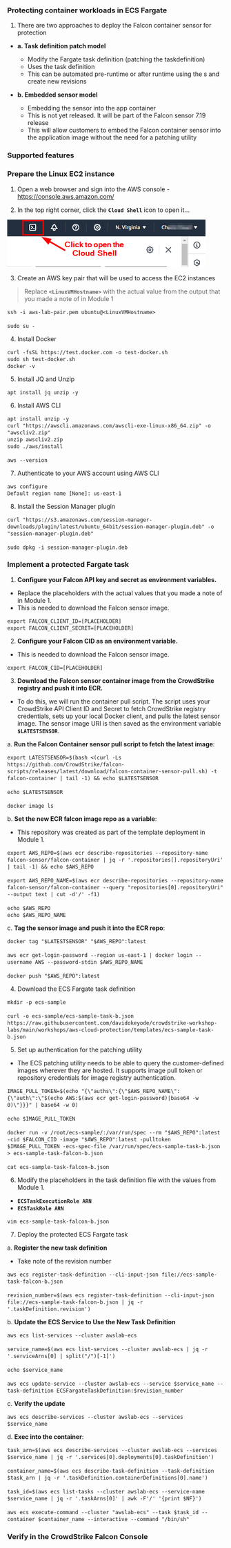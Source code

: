 
### Protecting container workloads in ECS Fargate
1. There are two approaches to deploy the Falcon container sensor for protection
* **a. Task definition patch model**
  * Modify the Fargate task definition (patching the taskdefinition)
  * Uses the task definition
  * This can be automated pre-runtime or after runtime using the s and create new revisions

* **b. Embedded sensor model**
  * Embedding the sensor into the app container
  * This is not yet released. It will be part of the Falcon sensor 7.19 release
  * This will allow customers to embed the Falcon container sensor into the application image without the need for a patching utility


### Supported features


### Prepare the Linux EC2 instance
1. Open a web browser and sign into the AWS console - https://console.aws.amazon.com/

2. In the top right corner, click the **`Cloud Shell`** icon to open it...

![alt text](../images/1-aws-cloudshell-open.png)

3. Create an AWS key pair that will be used to access the EC2 instances
> Replace **`<LinuxVMHostname>`** with the actual value from the output that you made a note of in Module 1
```
ssh -i aws-lab-pair.pem ubuntu@<LinuxVMHostname>

sudo su -
```

4. Install Docker
```
curl -fsSL https://test.docker.com -o test-docker.sh
sudo sh test-docker.sh
docker -v
```

5. Install JQ and Unzip
```
apt install jq unzip -y
```

6. Install AWS CLI
```
apt install unzip -y
curl "https://awscli.amazonaws.com/awscli-exe-linux-x86_64.zip" -o "awscliv2.zip"
unzip awscliv2.zip
sudo ./aws/install

aws --version
```

7. Authenticate to your AWS account using AWS CLI
```
aws configure
Default region name [None]: us-east-1
```

8. Install the Session Manager plugin
```
curl "https://s3.amazonaws.com/session-manager-downloads/plugin/latest/ubuntu_64bit/session-manager-plugin.deb" -o "session-manager-plugin.deb"

sudo dpkg -i session-manager-plugin.deb
```

### Implement a protected Fargate task
1. **Configure your Falcon API key and secret as environment variables.**
* Replace the placeholders with the actual values that you made a note of in Module 1.
* This is needed to download the Falcon sensor image. 
```
export FALCON_CLIENT_ID=[PLACEHOLDER]
export FALCON_CLIENT_SECRET=[PLACEHOLDER]
```

2. **Configure your Falcon CID as an environment variable.**
* This is needed to download the Falcon sensor image. 
```
export FALCON_CID=[PLACEHOLDER]
```

3. **Download the Falcon sensor container image from the CrowdStrike registry and push it into ECR.**
* To do this, we will run the container pull script. The script uses your CrowdStrike API Client ID and Secret to fetch CrowdStrike registry credentials, sets up your local Docker client, and pulls the latest sensor image. The sensor image URI is then saved as the environment variable **`$LATESTSENSOR`**.

a. **Run the Falcon Container sensor pull script to fetch the latest image**:
```
export LATESTSENSOR=$(bash <(curl -Ls https://github.com/CrowdStrike/falcon-scripts/releases/latest/download/falcon-container-sensor-pull.sh) -t falcon-container | tail -1) && echo $LATESTSENSOR

echo $LATESTSENSOR

docker image ls
```

b. **Set the new ECR falcon image repo as a variable**:
* This repository was created as part of the template deployment in Module 1.
``` 
export AWS_REPO=$(aws ecr describe-repositories --repository-name falcon-sensor/falcon-container | jq -r '.repositories[].repositoryUri' | tail -1) && echo $AWS_REPO

export AWS_REPO_NAME=$(aws ecr describe-repositories --repository-name falcon-sensor/falcon-container --query "repositories[0].repositoryUri" --output text | cut -d'/' -f1)

echo $AWS_REPO
echo $AWS_REPO_NAME
```

c. **Tag the sensor image and push it into the ECR repo**:
```
docker tag "$LATESTSENSOR" "$AWS_REPO":latest

aws ecr get-login-password --region us-east-1 | docker login --username AWS --password-stdin $AWS_REPO_NAME

docker push "$AWS_REPO":latest
```

4. Download the ECS Fargate task definition
```
mkdir -p ecs-sample

curl -o ecs-sample/ecs-sample-task-b.json https://raw.githubusercontent.com/davidokeyode/crowdstrike-workshop-labs/main/workshops/aws-cloud-protection/templates/ecs-sample-task-b.json
```

5. Set up authentication for the patching utility
* The ECS patching utility needs to be able to query the customer-defined images wherever they are hosted. It supports image pull token or repository credentials for image registry authentication.

```
IMAGE_PULL_TOKEN=$(echo "{\"auths\":{\"$AWS_REPO_NAME\":{\"auth\":\"$(echo AWS:$(aws ecr get-login-password)|base64 -w 0)\"}}}" | base64 -w 0)

echo $IMAGE_PULL_TOKEN

docker run -v /root/ecs-sample/:/var/run/spec --rm "$AWS_REPO":latest -cid $FALCON_CID -image "$AWS_REPO":latest -pulltoken $IMAGE_PULL_TOKEN -ecs-spec-file /var/run/spec/ecs-sample-task-b.json > ecs-sample-task-falcon-b.json

cat ecs-sample-task-falcon-b.json
```

6. Modify the placeholders in the task definition file with the values from Module 1.
* **`ECSTaskExecutionRole ARN`**
* **`ECSTaskRole ARN`**

```
vim ecs-sample-task-falcon-b.json
```

7. Deploy the protected ECS Fargate task

a. **Register the new task definition**
* Take note of the revision number
```
aws ecs register-task-definition --cli-input-json file://ecs-sample-task-falcon-b.json

revision_number=$(aws ecs register-task-definition --cli-input-json file://ecs-sample-task-falcon-b.json | jq -r '.taskDefinition.revision')
```

b. **Update the ECS Service to Use the New Task Definition**
```
aws ecs list-services --cluster awslab-ecs 

service_name=$(aws ecs list-services --cluster awslab-ecs | jq -r '.serviceArns[0] | split("/")[-1]')

echo $service_name

aws ecs update-service --cluster awslab-ecs --service $service_name --task-definition ECSFargateTaskDefinition:$revision_number
```

c. **Verify the update**
```
aws ecs describe-services --cluster awslab-ecs --services $service_name
```

d. **Exec into the container**:
```
task_arn=$(aws ecs describe-services --cluster awslab-ecs --services $service_name | jq -r '.services[0].deployments[0].taskDefinition')

container_name=$(aws ecs describe-task-definition --task-definition $task_arn | jq -r '.taskDefinition.containerDefinitions[0].name')

task_id=$(aws ecs list-tasks --cluster awslab-ecs --service-name $service_name | jq -r '.taskArns[0]' | awk -F'/' '{print $NF}')

aws ecs execute-command --cluster "awslab-ecs" --task $task_id --container $container_name --interactive --command "/bin/sh"
```

### Verify in the CrowdStrike Falcon Console

